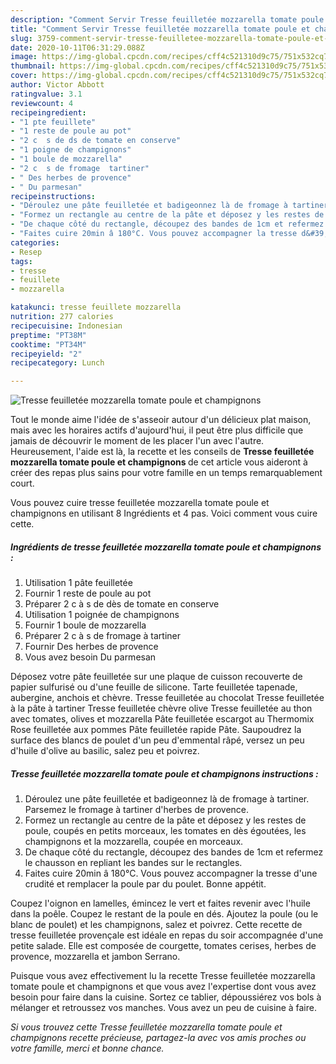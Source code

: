 ```yaml
---
description: "Comment Servir Tresse feuilletée mozzarella tomate poule et champignons"
title: "Comment Servir Tresse feuilletée mozzarella tomate poule et champignons"
slug: 3759-comment-servir-tresse-feuilletee-mozzarella-tomate-poule-et-champignons
date: 2020-10-11T06:31:29.088Z
image: https://img-global.cpcdn.com/recipes/cff4c521310d9c75/751x532cq70/tresse-feuilletee-mozzarella-tomate-poule-et-champignons-photo-principale-de-la-recette.jpg
thumbnail: https://img-global.cpcdn.com/recipes/cff4c521310d9c75/751x532cq70/tresse-feuilletee-mozzarella-tomate-poule-et-champignons-photo-principale-de-la-recette.jpg
cover: https://img-global.cpcdn.com/recipes/cff4c521310d9c75/751x532cq70/tresse-feuilletee-mozzarella-tomate-poule-et-champignons-photo-principale-de-la-recette.jpg
author: Victor Abbott
ratingvalue: 3.1
reviewcount: 4
recipeingredient:
- "1 pte feuillete"
- "1 reste de poule au pot"
- "2 c  s de ds de tomate en conserve"
- "1 poigne de champignons"
- "1 boule de mozzarella"
- "2 c  s de fromage  tartiner"
- " Des herbes de provence"
- " Du parmesan"
recipeinstructions:
- "Déroulez une pâte feuilletée et badigeonnez là de fromage à tartiner. Parsemez le fromage à tartiner d&#39;herbes de provence."
- "Formez un rectangle au centre de la pâte et déposez y les restes de poule, coupés en petits morceaux, les tomates en dès égoutées, les champignons et la mozzarella, coupée en morceaux."
- "De chaque côté du rectangle, découpez des bandes de 1cm et refermez le chausson en repliant les bandes sur le rectangles."
- "Faites cuire 20min â 180°C. Vous pouvez accompagner la tresse d&#39;une crudité et remplacer la poule par du poulet. Bonne appétit."
categories:
- Resep
tags:
- tresse
- feuillete
- mozzarella

katakunci: tresse feuillete mozzarella 
nutrition: 277 calories
recipecuisine: Indonesian
preptime: "PT38M"
cooktime: "PT34M"
recipeyield: "2"
recipecategory: Lunch

---
```



![Tresse feuilletée mozzarella tomate poule et champignons](https://img-global.cpcdn.com/recipes/cff4c521310d9c75/751x532cq70/tresse-feuilletee-mozzarella-tomate-poule-et-champignons-photo-principale-de-la-recette.jpg)

Tout le monde aime l'idée de s'asseoir autour d'un délicieux plat maison, mais avec les horaires actifs d'aujourd'hui, il peut être plus difficile que jamais de découvrir le moment de les placer l'un avec l'autre. Heureusement, l'aide est là, la recette et les conseils de <strong> Tresse feuilletée mozzarella tomate poule et champignons </strong> de cet article vous aideront à créer des repas plus sains pour votre famille en un temps remarquablement court.

<!--inarticleads1-->

Vous pouvez cuire tresse feuilletée mozzarella tomate poule et champignons en utilisant 8 Ingrédients et 4 pas. Voici comment vous cuire cette.

##### Ingrédients de tresse feuilletée mozzarella tomate poule et champignons :

1. Utilisation 1 pâte feuilletée
1. Fournir 1 reste de poule au pot
1. Préparer 2 c à s de dès de tomate en conserve
1. Utilisation 1 poignée de champignons
1. Fournir 1 boule de mozzarella
1. Préparer 2 c à s de fromage à tartiner
1. Fournir  Des herbes de provence
1. Vous avez besoin  Du parmesan


Déposez votre pâte feuilletée sur une plaque de cuisson recouverte de papier sulfurisé ou d&#39;une feuille de silicone. Tarte feuilletée tapenade, aubergine, anchois et chèvre. Tresse feuilletée au chocolat Tresse feuilletée à la pâte à tartiner Tresse feuilletée chèvre olive Tresse feuilletée au thon avec tomates, olives et mozzarella Pâte feuilletée escargot au Thermomix Rose feuilletée aux pommes Pâte feuilletée rapide Pâte. Saupoudrez la surface des blancs de poulet d&#39;un peu d&#39;emmental râpé, versez un peu d&#39;huile d&#39;olive au basilic, salez peu et poivrez. 

<!--inarticleads2-->

##### Tresse feuilletée mozzarella tomate poule et champignons instructions :

1. Déroulez une pâte feuilletée et badigeonnez là de fromage à tartiner. Parsemez le fromage à tartiner d&#39;herbes de provence.
1. Formez un rectangle au centre de la pâte et déposez y les restes de poule, coupés en petits morceaux, les tomates en dès égoutées, les champignons et la mozzarella, coupée en morceaux.
1. De chaque côté du rectangle, découpez des bandes de 1cm et refermez le chausson en repliant les bandes sur le rectangles.
1. Faites cuire 20min â 180°C. Vous pouvez accompagner la tresse d&#39;une crudité et remplacer la poule par du poulet. Bonne appétit.


Coupez l&#39;oignon en lamelles, émincez le vert et faites revenir avec l&#39;huile dans la poêle. Coupez le restant de la poule en dés. Ajoutez la poule (ou le blanc de poulet) et les champignons, salez et poivrez. Cette recette de tresse feuilletée provençale est idéale en repas du soir accompagnée d&#39;une petite salade. Elle est composée de courgette, tomates cerises, herbes de provence, mozzarella et jambon Serrano. 

<!--inarticleads1-->

<p>
Puisque vous avez effectivement lu la recette Tresse feuilletée mozzarella tomate poule et champignons et que vous avez l'expertise dont vous avez besoin pour faire dans la cuisine. Sortez ce tablier, dépoussiérez vos bols à mélanger et retroussez vos manches. Vous avez un peu de cuisine à faire.
</p>

<p>
<i>Si vous trouvez cette Tresse feuilletée mozzarella tomate poule et champignons recette précieuse, partagez-la avec vos amis proches ou votre famille, merci et bonne chance.</i>
</p>
